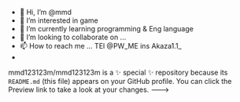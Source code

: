 - 👋 Hi, I’m @mmd
- 👀 I’m interested in game 
- 🌱 I’m currently learning programming & Eng language
- 💞️ I’m looking to collaborate on ...
- 📫 How to reach me ... TEl  @PW_ME ins Akaza1.1_
- 
mmd123123m/mmd123123m is a ✨ special ✨ repository because its `README.md` (this file) appears on your GitHub profile.
You can click the Preview link to take a look at your changes.
--->
